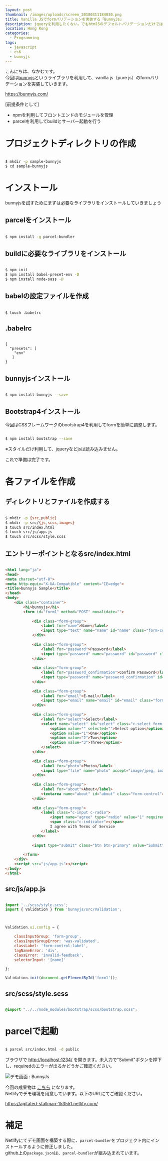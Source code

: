 ```yaml
---
layout: post
thumbnail: /images/uploads/screen_20180311184030.png
title: Vanilla JSでformバリデーションを実装する「BunnyJs」
description: jqueryを利用したくない。でもhtml5のデフォルトバリデーションだけでは物足りない。そんな時は「BunnyJs」。ES6で実装します。
location: Hong Kong
categories:
  - Programming
tags:
  - javascript
  - es6
  - bunnyjs
---
```

こんにちは、なかむです。  
今回は[bunnyjs](https://github.com/Mevrael/bunny)というライブラリを利用して、vanilla js（pure js）のformバリデーションを実装していきます。

<https://bunnyjs.com/>

[前提条件として]

* npmを利用してフロントエンドのモジュールを管理
* parcelを利用してbuildとサーバー起動を行う

# プロジェクトディレクトリの作成

```bash

$ mkdir -p sample-bunnyjs
$ cd sample-bunnyjs

```

# インストール

bunnyjsを試すためにまずは必要なライブラリをインストールしていきましょう

## parcelをインストール

```bash
    
$ npm install -g parcel-bundler

```

## buildに必要なライブラリをインストール

```bash

$ npm init
$ npm install babel-preset-env -D
$ npm install node-sass -D

```

## babelの設定ファイルを作成

```bash
    
$ touch .babelrc

```

## .babelrc

```

{
  "presets": [
    "env"
   ]
}

```

## bunnyjsインストール

```bash

$ npm install bunnyjs --save

```

## Bootstrap4インストール

今回はCSSフレームワークのbootstrap4を利用してformを簡単に調整します。  

```bash

$ npm install bootstrap --save

```

※スタイルだけ利用して、jqueryなどjsは読み込みません。

これで準備は完了です。

# 各ファイルを作成

## ディレクトリとファイルを作成する

```bash

$ mkdir -p {src,public}
$ mkdir -p src/{js,scss,images}
$ touch src/index.html
$ touch src/js/app.js
$ touch src/scss/style.scss

```

## エントリーポイントとなるsrc/index.html

```html

<html lang="ja">
<head>
<meta charset="utf-8">
<meta http-equiv="X-UA-Compatible" content="IE=edge">
<title>bunnyjs Sample</title>
</head>
<body>
    <div class="container">
        <h1>bunnyjs</h1>
        <form id="form1" method="POST" novalidate="">
        
            <div class="form-group">
                <label for="name">Name</label>
                <input type="text" name="name" id="name" class="form-control" placeholder="Name" required="" minlength="6" maxlength="18">
            </div>
        
            <div class="form-group">
                <label for="password">Password</label>
                <input type="password" name="password" id="password" class="form-control" placeholder="Password" required="" minlength="6" maxlength="18">
            </div>
        
            <div class="form-group">
                <label for="password_confirmation">Confirm Password</label>
                <input type="password" name="password_confirmation" id="password_confirmation" class="form-control" placeholder="Password again" required="" minlength="6" maxlength="18">
            </div>
        
            <div class="form-group">
                <label for="email">E-mail</label>
                <input type="email" name="email" id="email" class="form-control" placeholder="E-mail" required="" maxlength="18">
            </div>
        
            <div class="form-group">
                <label for="select">Select</label>
                <select name="select" id="select" class="c-select form-control" required="">
                    <option value="" selected="">Select option</option>
                    <option value="1">One</option>
                    <option value="2">Two</option>
                    <option value="3">Three</option>
                </select>
            </div>
        
            <div class="form-group">
                <label for="photo">Photo</label>
                <input type="file" name="photo" accept="image/jpeg, image/png" id="photo" class="form-control" placeholder="Photo" required="" maxfilesize="1" mindimensions="500x500">
            </div>
        
            <div class="form-group">
                <label for="about">About</label>
                <textarea name="about" id="about" class="form-control"></textarea>
            </div>
        
            <div class="form-group">
                <label class="c-input c-radio">
                    <input name="agree" type="radio" value="1" required="">
                    <span class="c-indicator"></span>
                    I agree with Terms of Service
                </label>
            </div>
        
            <input type="submit" class="btn btn-primary" value="Submit">
        
        </form>
    </div>
    <script src="js/app.js"></script>
</body>
</html>

```

## src/js/app.js

```javascript

import '../scss/style.scss';
import { Validation } from 'bunnyjs/src/Validation';



Validation.ui.config = {

    classInputGroup: 'form-group',
    classInputGroupError: 'was-validated',
    classLabel: 'form-control-label',
    tagNameError: 'div',
    classError: 'invalid-feedback',
    selectorInput: '[name]'

};

Validation.init(document.getElementById('form1'));

```

## src/scss/style.scss

```scss

@import "../../node_modules/bootstrap/scss/bootstrap.scss";

```

# parcelで起動

```bash

$ parcel src/index.html -d public

```

ブラウザで <http://localhost:1234/> を開きます。未入力で"Submit"ボタンを押下し、requiredのエラーが出るかどうかご確認ください。

![デモ画面 : BunnyJs](/images/uploads/screen_20180311183818.png)


今回の成果物は [こちら](https://github.com/nakanakamu0828/sample-bunnyjs) になります。  
Netlifyでデモ環境を用意しています。以下のURLにてご確認ください。

<https://agitated-stallman-153551.netlify.com/>

# 補足
Netlifyにてデモ画面を構築する際に、`parcel-bundler`をプロジェクト内にインストールするように修正しました。  
github上の`package.json`は、`parcel-bundler`が組み込まれています。